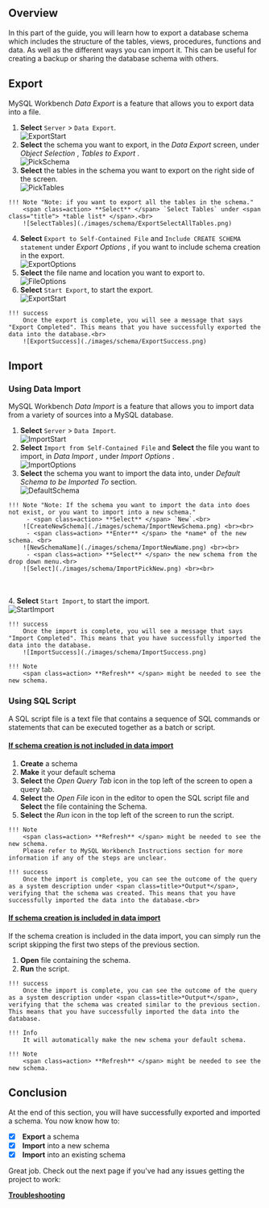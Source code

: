 ## Overview

In this part of the guide, you will learn how to export a database schema which includes the structure of the tables, views, procedures, functions and data. As well as the different ways you can import it. This can be useful for creating a backup or sharing the database schema with others.

## Export
MySQL Workbench <span class="title"> *Data Export* </span> is a feature that allows you to export data into a file.
>
1. <span class=action> **Select** </span> `Server` > `Data Export`.  
![ExportStart](./images/schema/ExportStart.png)  <br>
2. <span class=action> **Select** </span> the schema you want to export, in the <span class="title"> *Data Export* </span> screen, under <span class="title"> *Object Selection* </span>, <span class=title> *Tables to Export* </span>.  
![PickSchema](./images/schema/ExportPickSchema.png)  <br>
3. <span class=action> **Select** </span> the tables in the schema you want to export on the right side of the screen.  
![PickTables](./images/schema/ExportPickTables.png)
>
    !!! Note "Note: if you want to export all the tables in the schema."
        <span class=action> **Select** </span> `Select Tables` under <span class="title"> *table list* </span>.<br>
        ![SelectTables](./images/schema/ExportSelectAllTables.png)
>
4. <span class=action> **Select** </span> `Export to Self-Contained File` and `Include CREATE SCHEMA statement` under <span class="title"> *Export Options* </span>, if you want to include schema creation in the export.  
![ExportOptions](./images/schema/ExportOptions.png)  <br>
5. <span class=action> **Select** </span> the file name and location you want to export to.  
![FileOptions](./images/schema/ExportDestination.png)  <br>
6. <span class=action> **Select** </span> `Start Export`, to start the export.  
![ExportStart](./images/schema/ExportStartExport.png)  <br>
>
    !!! success
        Once the export is complete, you will see a message that says "Export Completed". This means that you have successfully exported the data into the database.<br>
        ![ExportSuccess](./images/schema/ExportSuccess.png)

## Import

### Using Data Import
MySQL Workbench <span class="title"> *Data Import* </span> is a feature that allows you to import data from a variety of sources into a MySQL database.
>
1. <span class=action> **Select** </span> `Server` > `Data Import`.  
![ImportStart](./images/schema/ImportStart.png)  <br>
2. <span class=action> **Select** </span> `Import from Self-Contained File` and <span class=action> **Select** </span> the file you want to import, in <span class="title"> *Data Import* </span>, under <span class="title"> *Import Options* </span>.  
![ImportOptions](./images/schema/ImportOptions.png)
3. <span class=action> **Select** </span> the schema you want to import the data into, under <span class="title"> *Default Schema to be Imported To* </span> section.  
![DefaultSchema](./images/schema/ImportDestination.png)  <br>
>
    !!! Note "Note: If the schema you want to import the data into does not exist, or you want to import into a new schema."
         - <span class=action> **Select** </span> `New`.<br>
        ![CreateNewSchema](./images/schema/ImportNewSchema.png) <br><br>
         - <span class=action> **Enter** </span> the *name* of the new schema. <br>
        ![NewSchemaName](./images/schema/ImportNewName.png) <br><br>
         - <span class=action> **Select** </span> the new schema from the drop down menu.<br>
        ![Select](./images/schema/ImportPickNew.png) <br><br>
<br><br>
4. <span class=action> **Select** </span> `Start Import`, to start the import.  
![StartImport](./images/schema/ImportStartImport.png)  <br>
>
    !!! success
        Once the import is complete, you will see a message that says "Import Completed". This means that you have successfully imported the data into the database.  
        ![ImportSuccess](./images/schema/ImportSuccess.png)
>
    !!! Note
        <span class=action> **Refresh** </span> might be needed to see the new schema.

### Using SQL Script
A SQL script file is a text file that contains a sequence of SQL commands or statements that can be executed together as a batch or script.

#### <u> If schema creation is not included in data import </u>
>
1. <span class=action> **Create** </span> a schema
2. <span class=action> **Make** </span> it your default schema
3. <span class=action> **Select** </span> the <span class="icons"> *Open Query Tab* </span> icon in the top left of the screen to open a query tab.
4. <span class=action> **Select** </span> the <span class="icons"> *Open File* </span> icon in the editor to open the SQL script file and <span class=action> **Select** </span> the file containing the Schema.
5. <span class=action> **Select** </span> the <span class="icons"> *Run* </span> icon in the top left of the screen to run the script.  
>
    !!! Note
        <span class=action> **Refresh** </span> might be needed to see the new schema.  
        Please refer to MySQL Workbench Instructions section for more information if any of the steps are unclear.
>
    !!! success
        Once the import is complete, you can see the outcome of the query as a system description under <span class=title>*Output*</span>, verifying that the schema was created. This means that you have successfully imported the data into the database.<br>

#### <u> If schema creation is included in data import </u>

If the schema creation is included in the data import, you can simply run the script skipping the first two steps of the previous section.
>
1. <span class=action> **Open** </span> file containing the schema.
2. <span class=action> **Run** </span> the script.
>
    !!! success
        Once the import is complete, you can see the outcome of the query as a system description under <span class=title>*Output*</span>, verifying that the schema was created similar to the previous section. This means that you have successfully imported the data into the database.
>
    !!! Info
        It will automatically make the new schema your default schema.
>
    !!! Note
        <span class=action> **Refresh** </span> might be needed to see the new schema.

## Conclusion

At the end of this section, you will have successfully exported and imported a schema. You now know how to:
>
- [x] <span class=action> **Export** </span> a schema
- [x] <span class=action> **Import** </span> into a new schema
- [x] <span class=action> **Import** </span> into an existing schema

Great job. Check out the next page if you've had any issues getting the project to work:

**[Troubleshooting](Troubleshooting.md)**
